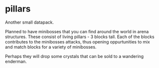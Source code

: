 # pillars
Another small datapack.

Planned to have minibosses that you can find around the world in arena structures. These consist of living pillars - 3 blocks tall. Each of the blocks contributes to the minibosses attacks, thus opening oppurtunities to mix and match blocks for a variety of minibosses.

Perhaps they will drop some crystals that can be sold to a wandering enderman.
